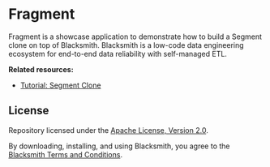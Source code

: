 # Fragment

Fragment is a showcase application to demonstrate how to build a Segment clone
on top of Blacksmith. Blacksmith is a low-code data engineering ecosystem for
end-to-end data reliability with self-managed ETL.

**Related resources:**
- [Tutorial: Segment Clone](https://nunchi.studio/blacksmith/tutorials/fragment)

## License

Repository licensed under the [Apache License, Version 2.0](./LICENSE).

By downloading, installing, and using Blacksmith, you agree to the
[Blacksmith Terms and Conditions](https://nunchi.studio/legal/terms).
